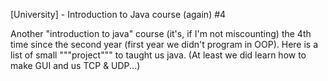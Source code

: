 [University] - Introduction to Java course (again) #4

Another "introduction to java" course (it's, if I'm not miscounting) the 4th time since the second year (first year we didn't program in OOP). Here is a list of small """project""" to taught us java. (At least we did learn how to make GUI and us TCP & UDP...)
